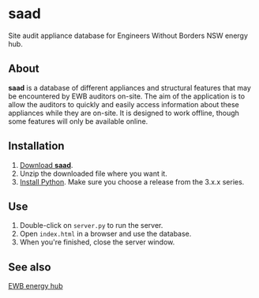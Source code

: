 saad
====

Site audit appliance database for Engineers Without Borders NSW energy hub.

About
-----

**saad** is a database of different appliances and structural features that may be encountered by EWB auditors on-site.
The aim of the application is to allow the auditors to quickly and easily access information about these appliances while they are on-site.
It is designed to work offline, though some features will only be available online.

Installation
------------

 1. [Download **saad**](https://github.com/eightyeight/saad/zipball/master).
 2. Unzip the downloaded file where you want it.
 3. [Install Python](http://www.python.org/). Make sure you choose a release from the 3.x.x series.

Use
---

 1. Double-click on `server.py` to run the server.
 2. Open `index.html` in a browser and use the database.
 3. When you're finished, close the server window.

See also
--------

[EWB energy hub](http://www.ewb.org.au/explore/knowledgehubs/energy)
